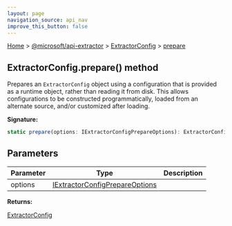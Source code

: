 ```yaml
---
layout: page
navigation_source: api_nav
improve_this_button: false
---
```



[Home](./index.md) &gt; [@microsoft/api-extractor](./api-extractor.md) &gt; [ExtractorConfig](./api-extractor.extractorconfig.md) &gt; [prepare](./api-extractor.extractorconfig.prepare.md)

## ExtractorConfig.prepare() method

Prepares an `ExtractorConfig` object using a configuration that is provided as a runtime object, rather than reading it from disk. This allows configurations to be constructed programmatically, loaded from an alternate source, and/or customized after loading.

<b>Signature:</b>

```typescript
static prepare(options: IExtractorConfigPrepareOptions): ExtractorConfig;
```

## Parameters

|  Parameter | Type | Description |
|  --- | --- | --- |
|  options | [IExtractorConfigPrepareOptions](./api-extractor.iextractorconfigprepareoptions.md) |  |

<b>Returns:</b>

[ExtractorConfig](./api-extractor.extractorconfig.md)
